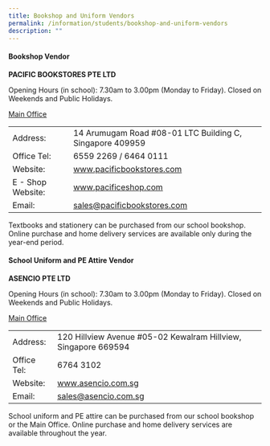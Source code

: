 ```yaml
---
title: Bookshop and Uniform Vendors
permalink: /information/students/bookshop-and-uniform-vendors
description: ""
---
```

<h4><strong>Bookshop Vendor</strong></h4>
<p><strong>PACIFIC BOOKSTORES PTE LTD</strong></p>
<p>Opening Hours (in school): 7.30am to 3.00pm (Monday to Friday). Closed on Weekends and Public Holidays.</p>
<p><u>Main Office</u></p>
<table>
<tbody>
<tr>
<td>Address:</td>
<td>14 Arumugam Road #08-01 LTC Building C, Singapore 409959</td>
</tr>
<tr>
<td>Office Tel:</td>
<td>6559 2269 / 6464 0111</td>
</tr>
<tr>
<td>Website:</td>
<td><a href="http://www.pacificbookstores.com/" target="_blank" rel="noopener">www.pacificbookstores.com</a></td>
</tr>
<tr>
<td>E - Shop Website:</td>
<td><a href="http://www.pacificeshop.com/" target="_blank" rel="noopener"><u>www.pacificeshop.com</u></a></td>
</tr>
<tr>
<td>Email:</td>
<td><a href="mailto:sales@pacificbookstores.com" target="">sales@pacificbookstores.com</a></td>
</tr>
</tbody>
</table>
<p>Textbooks and stationery can be purchased from our school bookshop. Online purchase and home delivery services are available only during the year-end period.</p>
<h4><strong>School Uniform and PE Attire Vendor</strong></h4>
<p><strong>ASENCIO PTE LTD</strong></p>
<p>Opening Hours (in school):&nbsp;7.30am to 3.00pm (Monday to Friday). Closed on Weekends and Public Holidays.</p>
<p><u>Main Office</u></p>
<table>
<tbody>
<tr>
<td>Address:</td>
<td>120 Hillview Avenue #05-02 Kewalram Hillview, Singapore 669594</td>
</tr>
<tr>
<td>Office Tel:</td>
<td>6764 3102</td>
</tr>
<tr>
<td>Website:</td>
<td><a href="http://www.asencio.com.sg/" target="_blank" rel="noopener">www.asencio.com.sg</a></td>
</tr>
<tr>
<td>Email:</td>
<td><a href="mailto:sales@asencio.com.sg" target=""><u>sales@asencio.com.sg</u></a></td>
</tr>
</tbody>
</table>
<p>School uniform and PE attire can be purchased from our school bookshop or the Main Office. Online purchase and home delivery services are available throughout the year.&nbsp;</p>